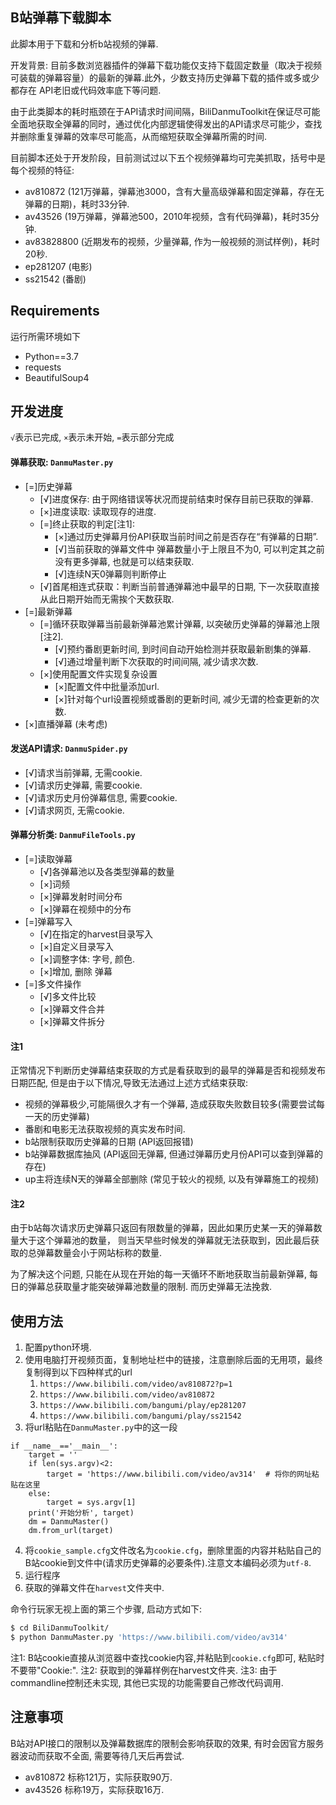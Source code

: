 ## B站弹幕下载脚本

此脚本用于下载和分析b站视频的弹幕.

开发背景: 目前多数浏览器插件的弹幕下载功能仅支持下载固定数量（取决于视频可装载的弹幕容量）的最新的弹幕.此外，少数支持历史弹幕下载的插件或多或少都存在 API老旧或代码效率底下等问题.

由于此类脚本的耗时瓶颈在于API请求时间间隔，BiliDanmuToolkit在保证尽可能全面地获取全弹幕的同时，通过优化内部逻辑使得发出的API请求尽可能少，查找并删除重复弹幕的效率尽可能高，从而缩短获取全弹幕所需的时间.

目前脚本还处于开发阶段，目前测试过以下五个视频弹幕均可完美抓取，括号中是每个视频的特征:

* av810872 (121万弹幕，弹幕池3000，含有大量高级弹幕和固定弹幕，存在无弹幕的日期)，耗时33分钟.
* av43526 (19万弹幕，弹幕池500，2010年视频，含有代码弹幕)，耗时35分钟.
* av83828800 (近期发布的视频，少量弹幕, 作为一般视频的测试样例)，耗时20秒.
* ep281207 (电影)
* ss21542 (番剧)

## Requirements

运行所需环境如下

* Python==3.7
* requests
* BeautifulSoup4

## 开发进度

`√`表示已完成, `×`表示未开始, `=`表示部分完成

#### 弹幕获取: `DanmuMaster.py`

* \[=\]历史弹幕
  * \[√\]进度保存: 由于网络错误等状况而提前结束时保存目前已获取的弹幕.
  * \[×\]进度读取: 读取现存的进度.
  * \[=\]终止获取的判定\[注1\]: 
    * \[×\]通过历史弹幕月份API获取当前时间之前是否存在“有弹幕的日期”.
    * \[√\]当前获取的弹幕文件中 弹幕数量小于上限且不为0, 可以判定其之前没有更多弹幕, 也就是可以结束获取.
    * \[√\]连续N天0弹幕则判断停止
  * \[√\]首尾相连式获取：判断当前普通弹幕池中最早的日期, 下一次获取直接从此日期开始而无需挨个天数获取.
* \[=\]最新弹幕
  * \[=\]循环获取弹幕当前最新弹幕池累计弹幕, 以突破历史弹幕的弹幕池上限\[注2\].
    * \[√\]预约番剧更新时间, 到时间自动开始检测并获取最新剧集的弹幕.
    * \[√\]通过增量判断下次获取的时间间隔, 减少请求次数.
  * \[×\]使用配置文件实现复杂设置
    * \[×\]配置文件中批量添加url.
    * \[×\]针对每个url设置视频或番剧的更新时间, 减少无谓的检查更新的次数.
* \[×\]直播弹幕 (未考虑)

#### 发送API请求: `DanmuSpider.py`

* \[√\]请求当前弹幕, 无需cookie.
* \[√\]请求历史弹幕, 需要cookie.
* \[√\]请求历史月份弹幕信息, 需要cookie.
* \[√\]请求网页, 无需cookie.

#### 弹幕分析类: `DanmuFileTools.py`

* \[=\]读取弹幕
  * \[√\]各弹幕池以及各类型弹幕的数量
  * \[×\]词频
  * \[×\]弹幕发射时间分布
  * \[×\]弹幕在视频中的分布
* \[=\]弹幕写入
  * \[√\]在指定的harvest目录写入
  * \[×\]自定义目录写入
  * \[×\]调整字体: 字号, 颜色.
  * \[×\]增加, 删除 弹幕
* \[=\]多文件操作
  * \[√\]多文件比较
  * \[×\]弹幕文件合并
  * \[×\]弹幕文件拆分

#### 注1
正常情况下判断历史弹幕结束获取的方式是看获取到的最早的弹幕是否和视频发布日期匹配,
但是由于以下情况,导致无法通过上述方式结束获取:

* 视频的弹幕极少,可能隔很久才有一个弹幕, 造成获取失败数目较多(需要尝试每一天的历史弹幕)
* 番剧和电影无法获取视频的真实发布时间.
* b站限制获取历史弹幕的日期 (API返回报错)
* b站弹幕数据库抽风 (API返回无弹幕, 但通过弹幕历史月份API可以查到弹幕的存在)
* up主将连续N天的弹幕全部删除 (常见于较火的视频, 以及有弹幕施工的视频)

#### 注2
由于b站每次请求历史弹幕只返回有限数量的弹幕，因此如果历史某一天的弹幕数量大于这个弹幕池的数量，
则当天早些时候发的弹幕就无法获取到，因此最后获取的总弹幕数量会小于网站标称的数量.

为了解决这个问题, 只能在从现在开始的每一天循环不断地获取当前最新弹幕, 
每日的弹幕总获取量才能突破弹幕池数量的限制.
而历史弹幕无法挽救.

## 使用方法
1. 配置python环境.
2. 使用电脑打开视频页面，复制地址栏中的链接，注意删除后面的无用项，最终复制得到以下四种样式的url
   1. `https://www.bilibili.com/video/av810872?p=1`
   2. `https://www.bilibili.com/video/av810872`
   3. `https://www.bilibili.com/bangumi/play/ep281207`
   4. `https://www.bilibili.com/bangumi/play/ss21542`
3. 将url粘贴在`DanmuMaster.py`中的这一段

```
if __name__=='__main__':
    target = ''
    if len(sys.argv)<2:
        target = 'https://www.bilibili.com/video/av314'  # 将你的网址粘贴在这里
    else:
        target = sys.argv[1]
    print('开始分析', target)
    dm = DanmuMaster()
    dm.from_url(target)
```

4. 将`cookie_sample.cfg`文件改名为`cookie.cfg`，删除里面的内容并粘贴自己的B站cookie到文件中(请求历史弹幕的必要条件).注意文本编码必须为`utf-8`.
5. 运行程序
6. 获取的弹幕文件在`harvest`文件夹中.

命令行玩家无视上面的第三个步骤, 启动方式如下:
```bash
$ cd BiliDanmuToolkit/
$ python DanmuMaster.py 'https://www.bilibili.com/video/av314'
```

注1: B站cookie直接从浏览器中查找cookie内容,并粘贴到`cookie.cfg`即可, 粘贴时不要带"Cookie:".
注2: 获取到的弹幕样例在harvest文件夹.
注3: 由于commandline控制还未实现, 其他已实现的功能需要自己修改代码调用.

## 注意事项
B站对API接口的限制以及弹幕数据库的限制会影响获取的效果, 有时会因官方服务器波动而获取不全面, 需要等待几天后再尝试.

* av810872 标称121万，实际获取90万.
* av43526 标称19万，实际获取16万.

